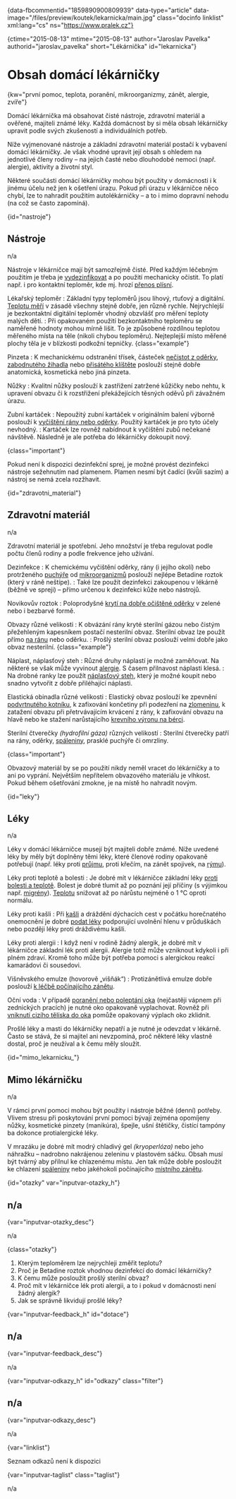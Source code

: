 
{data-fbcommentid="1859890900809939" data-type="article" data-image="/files/preview/koutek/lekarnicka/main.jpg" class="docinfo linklist" xml:lang="cs" ns="https://www.pralek.cz"}

{ctime="2015-08-13" mtime="2015-08-13" author="Jaroslav Pavelka" authorid="jaroslav_pavelka" short="Lékárnička" id="lekarnicka"}

# Obsah domácí lékárničky

{kw="první pomoc, teplota, poranění, mikroorganizmy, zánět, alergie, zvíře"}

Domácí lékárnička má obsahovat čisté nástroje, zdravotní materiál a ověřené, majiteli známé léky. Každá domácnost by si měla obsah lékárničky upravit podle svých zkušeností a individuálních potřeb.

Níže vyjmenované nástroje a základní zdravotní materiál postačí k vybavení domácí lékárničky. Je však vhodné upravit její obsah s ohledem na jednotlivé členy rodiny – na jejich časté nebo dlouhodobé nemoci (např. alergie), aktivity a životní styl.

Některé součásti domácí lékárničky mohou být použity v domácnosti i k jinému účelu než jen k ošetření úrazu. Pokud při úrazu v lékárničce něco chybí, lze to nahradit použitím autolékárničky – a to i mimo dopravní nehodu (na což se často zapomíná).

{id="nastroje"}

## Nástroje

n/a

Nástroje v lékárničce mají být samozřejmě čisté. Před každým léčebným použitím je třeba je [vydezinfikovat][1] a po použití mechanicky očistit. To platí např. i pro kontaktní teploměr, kde mj. hrozí [přenos plísní][2].

Lékařský teploměr
:   Základní typy teploměrů jsou lihový, rtuťový a digitální. [Teplotu měří][3] v zásadě všechny stejně dobře, jen různě rychle. Nejrychlejší je bezkontaktní digitální teploměr vhodný obzvlášť pro měření teploty malých dětí.
:   Při opakovaném použití bezkontaktního teploměru se naměřené hodnoty mohou mírně lišit. To je způsobené rozdílnou teplotou měřeného místa na těle (nikoli chybou teploměru). Nejteplejší místo měřené plochy těla je v blízkosti podkožní tepničky. {class="example"}

Pinzeta
:   K mechanickému odstranění třísek, částeček [nečistot z oděrky][4], [zabodnutého žihadla][5] nebo [přisátého klíštěte][6] poslouží stejně dobře anatomická, kosmetická nebo jiná pinzeta.

Nůžky
:   Kvalitní nůžky poslouží k zastřižení zatržené kůžičky nebo nehtu, k upravení obvazu či k rozstřižení překážejících těsných oděvů při závažném úrazu.

Zubní kartáček
:   Nepoužitý zubní kartáček v originálním balení výborně poslouží k [vyčištění rány nebo oděrky][4]. Použitý kartáček je pro tyto účely nevhodný.
:   Kartáček lze rovněž nabídnout k vyčištění zubů nečekané návštěvě. Následně je ale potřeba do lékárničky dokoupit nový.

{class="important"}

Pokud není k dispozici dezinfekční sprej, je možné provést dezinfekci nástroje sežehnutím nad plamenem. Plamen nesmí být čadící (kvůli sazím) a nástroj se nemá zcela rozžhavit.

{id="zdravotni_material"}

## Zdravotní materiál

n/a

Zdravotní materiál je spotřební. Jeho množství je třeba regulovat podle počtu členů rodiny a podle frekvence jeho užívání.

Dezinfekce
:   K chemickému vyčištění oděrky, rány (i jejího okolí) nebo protrženého [puchýře][7] od [mikroorganizmů][1] poslouží nejlépe Betadine roztok (který v ráně neštípe).
:   Také lze použít dezinfekci zakoupenou v lékárně (běžně ve spreji) – přímo určenou k dezinfekci kůže nebo nástrojů.

Novikovův roztok
:   Poloprodyšné [krytí na dobře očištěné oděrky][4] v zelené nebo i bezbarvé formě.

Obvazy různé velikosti
:   K obvázání rány kryté sterilní gázou nebo čistým přežehleným kapesníkem postačí nesterilní obvaz. Sterilní obvaz lze použít přímo [na ránu][8] nebo oděrku.
:   Prošlý sterilní obvaz poslouží velmi dobře jako obvaz nesterilní. {class="example"}

Náplast, náplasťový steh
:   Různé druhy náplastí je možné zaměňovat. Na některé se však může vyvinout [alergie][9]. S časem přilnavost náplasti klesá.
:   Na drobné ranky lze použít [náplasťový steh][10], který je možné koupit nebo snadno vytvořit z dobře přiléhající náplasti.

Elastická obinadla různé velikosti
:   Elastický obvaz poslouží ke zpevnění [podvrtnutého kotníku][11], k zafixování končetiny při podezření na [zlomeninu][12], k zatažení obvazu při přetrvávajícím krvácení z rány, k zafixování obvazu na hlavě nebo ke stažení narůstajícího [krevního výronu na bérci][13].

Sterilní čtverečky _(hydrofilní gáza)_ různých velikostí
:   Sterilní čtverečky patří na rány, oděrky, [spáleniny][14], prasklé puchýře či omrzliny.

{class="important"}

Obvazový materiál by se po použití nikdy neměl vracet do lékárničky a to ani po vyprání. Největším nepřítelem obvazového materiálu je vlhkost. Pokud během ošetřování zmokne, je na místě ho nahradit novým.

{id="leky"}

## Léky

n/a

Léky v domácí lékárničce musejí být majiteli dobře známé. Níže uvedené léky by měly být doplněny těmi léky, které členové rodiny opakovaně potřebují (např. léky proti [průjmu][15], proti křečím, na zánět spojivek, na [rýmu][16]).

Léky proti teplotě a bolesti
:   Je dobré mít v lékárničce základní léky [proti bolesti a teplotě][17]. Bolest je dobré tlumit až po poznání její příčiny (s výjimkou např. [migrény][18]). [Teplotu][3] snižovat až po nárůstu nejméně o 1 °C oproti normálu.

Léky proti kašli
:   Při [kašli][19] a dráždění dýchacích cest v počátku horečnatého onemocnění je dobré [podat léky][20] podporující uvolnění hlenu v průduškách nebo později léky proti dráždivému kašli.

Léky proti alergii
:   I když není v rodině žádný alergik, je dobré mít v lékárničce základní lék proti alergii. Alergie totiž může vzniknout kdykoli i při plném zdraví. Kromě toho může být potřeba pomoci s alergickou reakcí kamarádovi či sousedovi.

Višněvského emulze (hovorově „višňák“)
:   Protizánětlivá emulze dobře poslouží [k léčbě počínajícího zánětu][21].

Oční voda
:   V případě [poranění nebo poleptání oka][22] (nejčastěji vápnem při zednických pracích) je nutné oko opakovaně vyplachovat. Rovněž při [vniknutí cizího tělíska do oka][23] pomůže opakovaný výplach oko zklidnit.

Prošlé léky a masti do lékárničky nepatří a je nutné je odevzdat v lékárně. Často se stává, že si majitel ani nevzpomíná, proč některé léky vlastně dostal, proč je neužíval a k čemu měly sloužit.

{id="mimo\_lekarnicku\_"}

## Mimo lékárničku

n/a

V rámci první pomoci mohou být použity i nástroje běžné (denní) potřeby. Vlivem stresu při poskytování první pomoci bývají zejména opomíjeny nůžky, kosmetické pinzety (manikúra), špejle, ušní štětičky, čistící tampóny ba dokonce protialergické léky.

V mrazáku je dobré mít modrý chladivý gel _(kryoperlóza)_ nebo jeho náhražku – nadrobno nakrájenou zeleninu v plastovém sáčku. Obsah musí být tvárný aby přilnul ke chlazenému místu. Jen tak může dobře posloužit ke chlazení [spáleniny][14] nebo jakéhokoli počínajícího [místního zánětu][21].

{id="otazky" var="inputvar-otazky_h"}

## n/a

{var="inputvar-otazky_desc"}

n/a

{class="otazky"}

  1. Kterým teploměrem lze nejrychleji změřit teplotu?
  2. Proč je Betadine roztok vhodnou dezinfekcí do domácí lékárničky?
  3. K čemu může posloužit prošlý sterilní obvaz?
  4. Proč mít v lékárničce lék proti alergii, a to i pokud v domácnosti není žádný alergik?
  5. Jak se správně likvidují prošlé léky?

{var="inputvar-feedback_h" id="dotace"}

## n/a

{var="inputvar-feedback_desc"}

n/a

{var="inputvar-odkazy_h" id="odkazy" class="filter"}

## n/a

{var="inputvar-odkazy_desc"}

n/a

{var="linklist"}

Seznam odkazů není k dispozici

{var="inputvar-taglist" class="taglist"}

n/a

 [1]: bakterie
 [2]: plisne_kuze
 [3]: teplota
 [4]: odreniny_neboli_oderky
 [5]: poraneni_jedovatym_zviretem
 [6]: prisate_kliste
 [7]: puchyr_mozol_kuri_oko
 [8]: bodne_a_strelne_poraneni
 [9]: projevy_alergie
 [10]: naplastovy_steh
 [11]: podvrtnuti_kotniku
 [12]: zlomeniny_kosti
 [13]: boule_nasledkem_urazu
 [14]: ochlazeni_spaleniny
 [15]: funkcni_poruchy_traveni
 [16]: ryma_a_smrkani
 [17]: leky_proti_bolesti
 [18]: bolest_hlavy_migrena
 [19]: kasel_a_typy_kasle
 [20]: lekove_formy
 [21]: lecba_zanetu
 [22]: nalehavost_lekarskeho_vysetreni
 [23]: telisko_v_oku

